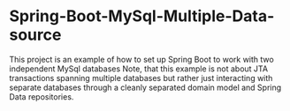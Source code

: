 # Spring-Boot-MySql-Multiple-Data-source
This project is an example of how to set up Spring Boot to work with two independent MySql databases  Note, that this example is not about JTA transactions spanning multiple databases but rather just interacting with separate databases through a cleanly separated domain model and Spring Data repositories.
